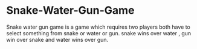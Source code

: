 # Snake-Water-Gun-Game
Snake water gun game is a game which requires two players both have to select something from snake or water or gun. snake wins over water , gun win over snake and water wins over gun.
